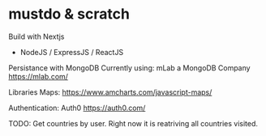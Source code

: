 # mustdo & scratch

Build with Nextjs
 - NodeJS
 / ExpressJS
 / ReactJS


Persistance with MongoDB
Currently using: mLab a MongoDB Company
https://mlab.com/

Libraries
Maps:
https://www.amcharts.com/javascript-maps/

Authentication:
Auth0
https://auth0.com/


TODO:
Get countries by user. Right now it is reatriving all countries visited.